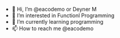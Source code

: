 - 👋 Hi, I’m @eacodemo or Deyner M
- 👀 I’m interested in Functionl Programming 
- 🌱 I’m currently learning programming
- 📫 How to reach me @eacodemo

